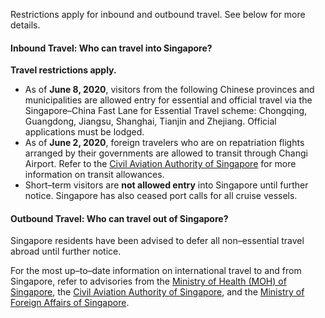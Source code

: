Restrictions apply for inbound and outbound travel. See below for more details.

#### Inbound Travel: Who can travel into Singapore?

**Travel restrictions apply.**

- As of **June 8, 2020**, visitors from the following Chinese provinces and municipalities are allowed entry for essential and official travel via the Singapore–China Fast Lane for Essential Travel scheme: Chongqing, Guangdong, Jiangsu, Shanghai, Tianjin and Zhejiang. Official applications must be lodged.
- As of **June 2, 2020**, foreign travelers who are on repatriation flights arranged by their governments are allowed to transit through Changi Airport. Refer to the [Civil Aviation Authority of Singapore](https://www.caas.gov.sg/who-we-are/newsroom/Detail/travelers-to-be-allowed-to-transit-through-changi-airport/) for more information on transit allowances.
- Short–term visitors are **not allowed entry** into Singapore until further notice. Singapore has also ceased port calls for all cruise vessels.

#### Outbound Travel: Who can travel out of Singapore?

Singapore residents have been advised to defer all non–essential travel abroad until further notice.

For the most up–to–date information on international travel to and from Singapore, refer to advisories from the [Ministry of Health (MOH) of Singapore](https://www.moh.gov.sg/news-highlights/details/gradual-re-opening-of-travel-and-changes-to-border-measures), the [Civil Aviation Authority of Singapore](https://www.mfa.gov.sg/Newsroom/Press-Statements-Transcripts-and-Photos/2020/06/20200603-SG-CHINA-Fast-Lane-Essential-Travel), and the [Ministry of Foreign Affairs of Singapore](https://www.mfa.gov.sg/Newsroom/Press-Statements-Transcripts-and-Photos/2020/06/20200603-SG-CHINA-Fast-Lane-Essential-Travel).

